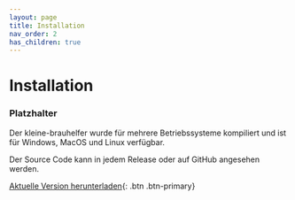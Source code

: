 ```yaml
---
layout: page
title: Installation
nav_order: 2
has_children: true
---
```


# Installation

### Platzhalter

Der kleine-brauhelfer wurde für mehrere Betriebssysteme kompiliert und ist für Windows, MacOS und Linux verfügbar.

Der Source Code kann in jedem Release oder auf GitHub angesehen werden.

[Aktuelle Version herunterladen](http://github.com/kleiner-brauhelfer/kleiner-brauhelfer-2/releases/latest){: .btn .btn-primary}